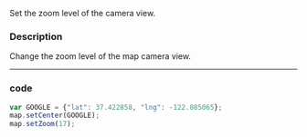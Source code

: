 Set the zoom level of the camera view.

### Description
Change the zoom level of the map camera view.

-----

### code
```js
var GOOGLE = {"lat": 37.422858, "lng": -122.085065};
map.setCenter(GOOGLE);
map.setZoom(17);
```

